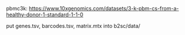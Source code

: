 pbmc3k:
https://www.10xgenomics.com/datasets/3-k-pbm-cs-from-a-healthy-donor-1-standard-1-1-0

put genes.tsv, barcodes.tsv, matrix.mtx into b2sc/data/
